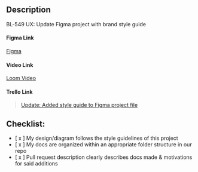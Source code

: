 ## Description

BL-549 UX: Update Figma project with brand style guide

#### Figma Link

[Figma](https://www.figma.com/file/GLbdPDRiCnHMP80mj3wWcz/Untitled?node-id=0%3A1)

#### Video Link

[Loom Video](https://www.loom.com/share/1b4e6ab85fb040afbef2f3990f1aa29c)

#### Trello Link

<blockquote class="trello-card"><a href="https://bloomtechlabs.atlassian.net/jira/software/c/projects/BL/boards/8?modal=detail&selectedIssue=BL-549">Update: Added style guide to Figma project file</a></blockquote>

## Checklist:

- [ x ] My design/diagram follows the style guidelines of this project
- [ x ] My docs are organized within an appropriate folder structure in our repo
- [ x ] Pull request description clearly describes docs made & motivations for said additions